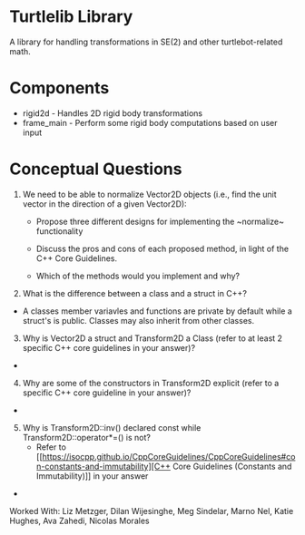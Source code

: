 # Turtlelib Library
A library for handling transformations in SE(2) and other turtlebot-related math.

# Components
- rigid2d - Handles 2D rigid body transformations
- frame_main - Perform some rigid body computations based on user input

# Conceptual Questions
1. We need to be able to normalize Vector2D objects (i.e., find the unit vector in the direction of a given Vector2D):
   - Propose three different designs for implementing the ~normalize~ functionality

   - Discuss the pros and cons of each proposed method, in light of the C++ Core Guidelines.

   - Which of the methods would you implement and why?


2. What is the difference between a class and a struct in C++?
* A classes member variavles and functions are private by default while a struct's is public. Classes
may also inherit from other classes.

3. Why is Vector2D a struct and Transform2D a Class (refer to at least 2 specific C++ core guidelines in your answer)?
* 

4. Why are some of the constructors in Transform2D explicit (refer to a specific C++ core guideline in your answer)?
* 

5. Why is Transform2D::inv() declared const while Transform2D::operator*=() is not?
   - Refer to [[https://isocpp.github.io/CppCoreGuidelines/CppCoreGuidelines#con-constants-and-immutability][C++ Core Guidelines (Constants and Immutability)]] in your answer
* 

Worked With: Liz Metzger, Dilan Wijesinghe, Meg Sindelar, Marno Nel, Katie Hughes, Ava Zahedi, Nicolas Morales